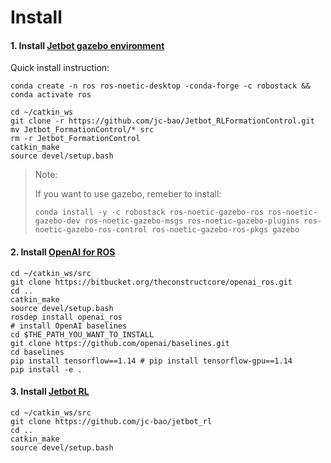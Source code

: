 # Install

#### 1. Install [Jetbot gazebo environment](https://github.com/issaiass/jetbot_diff_drive)

Quick install instruction:

```
conda create -n ros ros-noetic-desktop -conda-forge -c robostack && conda activate ros

cd ~/catkin_ws
git clone -r https://github.com/jc-bao/Jetbot_RLFormationControl.git
mv Jetbot_FormationControl/* src
rm -r Jetbot_FormationControl
catkin_make
source devel/setup.bash
```

> Note: 
>
> If you want to use gazebo, remeber to install:
>
> `conda install -y -c robostack ros-noetic-gazebo-ros ros-noetic-gazebo-dev ros-noetic-gazebo-msgs ros-noetic-gazebo-plugins ros-noetic-gazebo-ros-control ros-noetic-gazebo-ros-pkgs gazebo`

#### 2. Install [OpenAI for ROS](https://bitbucket.org/theconstructcore/openai_ros/src/kinetic-devel/)

```shell
cd ~/catkin_ws/src
git clone https://bitbucket.org/theconstructcore/openai_ros.git
cd ..
catkin_make
source devel/setup.bash
rosdep install openai_ros
# install OpenAI baselines
cd $THE_PATH_YOU_WANT_TO_INSTALL
git clone https://github.com/openai/baselines.git
cd baselines
pip install tensorflow==1.14 # pip install tensorflow-gpu==1.14
pip install -e .
```

#### 3. Install [Jetbot RL](https://github.com/jc-bao/jetbot_rl)

```shell
cd ~/catkin_ws/src
git clone https://github.com/jc-bao/jetbot_rl
cd ..
catkin_make
source devel/setup.bash
```

